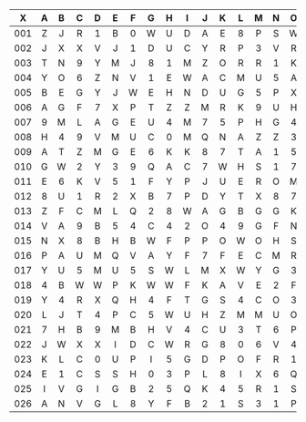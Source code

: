 |X|A|B|C|D|E|F|G|H|I|J|K|L|M|N|O|P|Q|R|S|T|U|V|W|X|Y|Z|
|:-------:|:-------:|:-------:|:-------:|:-------:|:-------:|:-------:|:-------:|:-------:|:-------:|:-------:|:-------:|:-------:|:-------:|:-------:|:-------:|:-------:|:-------:|:-------:|:-------:|:-------:|:-------:|:-------:|:-------:|:-------:|:-------:|:-------:|
|001|Z|J|R|1|B|0|W|U|D|A|E|8|P|S|W|T|3|A|H|M|H|Q|B|G|1|5|
|002|J|X|X|V|J|1|D|U|C|Y|R|P|3|V|R|F|U|J|X|8|E|U|J|4|S|R|
|003|T|N|9|Y|M|J|8|1|M|Z|O|R|R|1|K|7|V|R|P|E|9|U|D|4|B|5|
|004|Y|O|6|Z|N|V|1|E|W|A|C|M|U|5|A|Q|B|5|L|8|2|4|L|Z|H|O|
|005|B|E|G|Y|J|W|E|H|N|D|U|G|5|P|X|0|W|K|H|T|I|H|T|F|J|F|
|006|A|G|F|7|X|P|T|Z|Z|M|R|K|9|U|H|L|A|9|1|8|P|1|G|Q|2|3|
|007|9|M|L|A|G|E|U|4|M|7|5|P|H|G|4|Z|Y|F|Y|1|X|K|H|I|U|P|
|008|H|4|9|V|M|U|C|0|M|Q|N|A|Z|Z|3|M|0|D|X|Q|8|M|S|0|P|T|
|009|A|T|Z|M|G|E|6|K|K|8|7|T|A|1|5|W|S|3|6|X|V|G|8|B|8|K|
|010|G|W|2|Y|3|9|Q|A|C|7|W|H|S|1|7|M|S|8|0|R|0|5|B|1|2|9|
|011|E|6|K|V|5|1|F|Y|P|J|U|E|R|O|M|D|8|8|N|0|9|D|2|B|3|M|
|012|8|U|1|R|2|X|B|7|P|D|Y|T|X|8|7|C|Z|9|I|M|G|H|7|U|Y|S|
|013|Z|F|C|M|L|Q|2|8|W|A|G|B|G|G|K|7|0|4|S|2|D|G|Z|0|0|G|
|014|V|A|9|B|5|4|C|4|2|O|4|9|G|F|N|N|1|U|J|4|4|U|S|S|P|K|
|015|N|X|8|B|H|B|W|F|P|P|O|W|O|H|S|X|Q|X|7|V|L|Y|T|D|G|X|
|016|P|A|U|M|Q|V|A|Y|F|7|F|E|C|M|R|Z|P|C|C|H|C|E|E|E|C|Q|
|017|Y|U|5|M|U|5|S|W|L|M|X|W|Y|G|3|Z|Q|J|0|W|3|8|1|T|9|6|
|018|4|B|W|W|P|K|W|W|F|K|A|V|E|2|F|X|7|C|S|I|G|D|U|4|E|G|
|019|Y|4|R|X|Q|H|4|F|T|G|S|4|C|O|3|T|E|1|H|P|X|6|Y|B|U|M|
|020|L|J|T|4|P|C|5|W|U|H|Z|M|M|U|O|3|F|T|W|S|D|Z|1|L|X|R|
|021|7|H|B|9|M|B|H|V|4|C|U|3|T|6|P|K|5|7|3|8|X|R|9|G|F|A|
|022|J|W|X|X|I|D|C|W|R|G|8|0|6|V|4|V|Y|7|L|R|B|5|E|J|L|V|
|023|K|L|C|0|U|P|I|5|G|D|P|O|F|R|1|B|0|F|U|W|K|8|D|0|0|C|
|024|E|1|C|S|S|H|0|3|P|L|8|I|X|6|Q|I|3|7|E|T|U|V|Z|E|K|Y|
|025|I|V|G|I|G|B|2|5|Q|K|4|5|R|1|S|7|Z|2|5|8|M|J|J|V|R|R|
|026|A|N|V|G|L|8|Y|F|B|2|1|S|3|1|P|2|C|C|C|3|Q|I|Y|S|S|K|